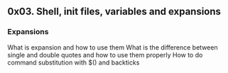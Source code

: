 ## 0x03. Shell, init files, variables and expansions
### Expansions

What is expansion and how to use them
What is the difference between single and double quotes and how to use them properly
How to do command substitution with $() and backticks
